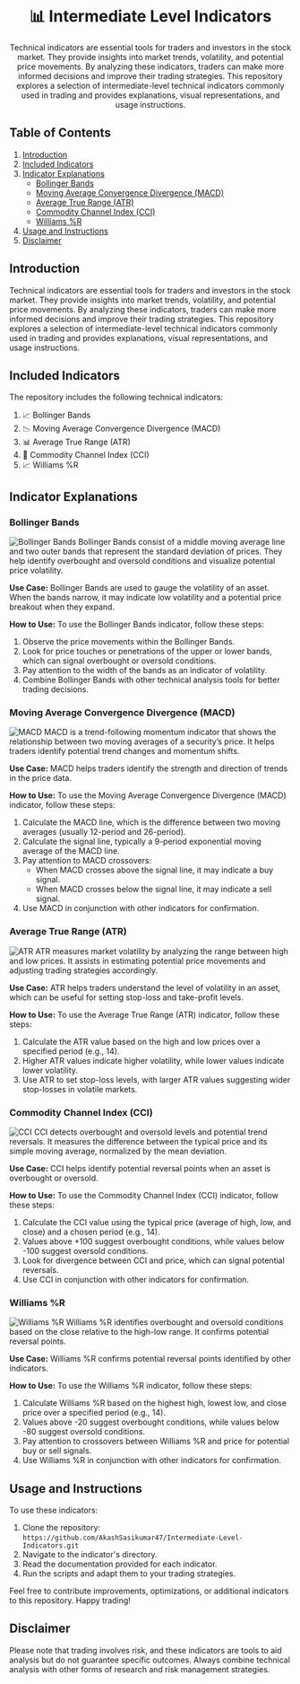 <div align="center">
  <h1>📊 Intermediate Level Indicators</h1>
  <p>Technical indicators are essential tools for traders and investors in the stock market. They provide insights into market trends, volatility, and potential price movements. By analyzing these indicators, traders can make more informed decisions and improve their trading strategies. This repository explores a selection of intermediate-level technical indicators commonly used in trading and provides explanations, visual representations, and usage instructions.</p>
</div>

## Table of Contents

1. [Introduction](#introduction)
2. [Included Indicators](#included-indicators)
3. [Indicator Explanations](#indicator-explanations)
   - [Bollinger Bands](#bollinger-bands)
   - [Moving Average Convergence Divergence (MACD)](#moving-average-convergence-divergence-macd)
   - [Average True Range (ATR)](#average-true-range-atr)
   - [Commodity Channel Index (CCI)](#commodity-channel-index-cci)
   - [Williams %R](#williams-r)
4. [Usage and Instructions](#usage-and-instructions)
5. [Disclaimer](#disclaimer)

## Introduction

Technical indicators are essential tools for traders and investors in the stock market. They provide insights into market trends, volatility, and potential price movements. By analyzing these indicators, traders can make more informed decisions and improve their trading strategies. This repository explores a selection of intermediate-level technical indicators commonly used in trading and provides explanations, visual representations, and usage instructions.

## Included Indicators

The repository includes the following technical indicators:

1. 📈 Bollinger Bands
2. 📉 Moving Average Convergence Divergence (MACD)
3. 📊 Average True Range (ATR)
4. 🔄 Commodity Channel Index (CCI)
5. 📈 Williams %R

## Indicator Explanations

### Bollinger Bands
![Bollinger Bands](images/bollinger_bands.png)
Bollinger Bands consist of a middle moving average line and two outer bands that represent the standard deviation of prices. They help identify overbought and oversold conditions and visualize potential price volatility.

**Use Case:**
Bollinger Bands are used to gauge the volatility of an asset. When the bands narrow, it may indicate low volatility and a potential price breakout when they expand.

**How to Use:**
To use the Bollinger Bands indicator, follow these steps:
1. Observe the price movements within the Bollinger Bands.
2. Look for price touches or penetrations of the upper or lower bands, which can signal overbought or oversold conditions.
3. Pay attention to the width of the bands as an indicator of volatility.
4. Combine Bollinger Bands with other technical analysis tools for better trading decisions.

### Moving Average Convergence Divergence (MACD)
![MACD](images/macd.png)
MACD is a trend-following momentum indicator that shows the relationship between two moving averages of a security’s price. It helps traders identify potential trend changes and momentum shifts.

**Use Case:**
MACD helps traders identify the strength and direction of trends in the price data.

**How to Use:**
To use the Moving Average Convergence Divergence (MACD) indicator, follow these steps:
1. Calculate the MACD line, which is the difference between two moving averages (usually 12-period and 26-period).
2. Calculate the signal line, typically a 9-period exponential moving average of the MACD line.
3. Pay attention to MACD crossovers:
   - When MACD crosses above the signal line, it may indicate a buy signal.
   - When MACD crosses below the signal line, it may indicate a sell signal.
4. Use MACD in conjunction with other indicators for confirmation.

### Average True Range (ATR)
![ATR](images/atr.png)
ATR measures market volatility by analyzing the range between high and low prices. It assists in estimating potential price movements and adjusting trading strategies accordingly.

**Use Case:**
ATR helps traders understand the level of volatility in an asset, which can be useful for setting stop-loss and take-profit levels.

**How to Use:**
To use the Average True Range (ATR) indicator, follow these steps:
1. Calculate the ATR value based on the high and low prices over a specified period (e.g., 14).
2. Higher ATR values indicate higher volatility, while lower values indicate lower volatility.
3. Use ATR to set stop-loss levels, with larger ATR values suggesting wider stop-losses in volatile markets.

### Commodity Channel Index (CCI)
![CCI](images/cci.png)
CCI detects overbought and oversold levels and potential trend reversals. It measures the difference between the typical price and its simple moving average, normalized by the mean deviation.

**Use Case:**
CCI helps identify potential reversal points when an asset is overbought or oversold.

**How to Use:**
To use the Commodity Channel Index (CCI) indicator, follow these steps:
1. Calculate the CCI value using the typical price (average of high, low, and close) and a chosen period (e.g., 14).
2. Values above +100 suggest overbought conditions, while values below -100 suggest oversold conditions.
3. Look for divergence between CCI and price, which can signal potential reversals.
4. Use CCI in conjunction with other indicators for confirmation.

### Williams %R
![Williams %R](images/williams_r.png)
Williams %R identifies overbought and oversold conditions based on the close relative to the high-low range. It confirms potential reversal points.

**Use Case:**
Williams %R confirms potential reversal points identified by other indicators.

**How to Use:**
To use the Williams %R indicator, follow these steps:
1. Calculate Williams %R based on the highest high, lowest low, and close price over a specified period (e.g., 14).
2. Values above -20 suggest overbought conditions, while values below -80 suggest oversold conditions.
3. Pay attention to crossovers between Williams %R and price for potential buy or sell signals.
4. Use Williams %R in conjunction with other indicators for confirmation.

## Usage and Instructions

To use these indicators:
1. Clone the repository: `https://github.com/AkashSasikumar47/Intermediate-Level-Indicators.git`
2. Navigate to the indicator's directory.
3. Read the documentation provided for each indicator.
4. Run the scripts and adapt them to your trading strategies.

Feel free to contribute improvements, optimizations, or additional indicators to this repository. Happy trading!

## Disclaimer

Please note that trading involves risk, and these indicators are tools to aid analysis but do not guarantee specific outcomes. Always combine technical analysis with other forms of research and risk management strategies.